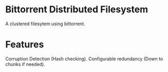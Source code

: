 Bittorrent Distributed Filesystem
====

A clustered filesytem using bittorrent.


Features
==

Corruption Detection (Hash checking).
Configurable redundancy (Down to chunks if needed).

